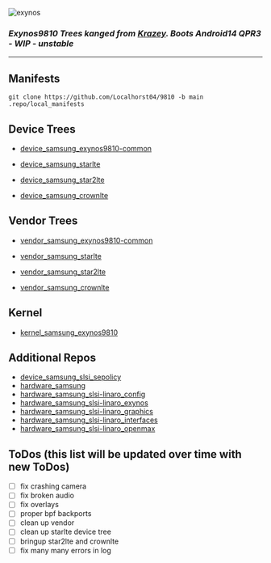 ![exynos](https://github.com/user-attachments/assets/a34529ca-57fd-476c-81ea-57ca294e0562)


### *Exynos9810 Trees kanged from [Krazey](https://github.com/ExyHyperBrick). Boots Android14 QPR3 - WIP - unstable*

---

## Manifests
``` 
git clone https://github.com/Localhorst04/9810 -b main .repo/local_manifests
```

## Device Trees
- [device_samsung_exynos9810-common](https://github.com/Localhorst04/device_samsung_exynos9810-common/)

- [device_samsung_starlte](https://github.com/Localhorst04/device_samsung_starlte/)
- [device_samsung_star2lte](https://github.com/Localhorst04/device_samsung_star2lte/)
- [device_samsung_crownlte](https://github.com/Localhorst04/device_samsung_crownlte/)

## Vendor Trees
- [vendor_samsung_exynos9810-common](https://github.com/Localhorst04/vendor_samsung_exynos9810-common/)

- [vendor_samsung_starlte](https://github.com/Localhorst04/vendor_samsung_starlte/)
- [vendor_samsung_star2lte](https://github.com/Localhorst04/vendor_samsung_star2lte/)
- [vendor_samsung_crownlte](https://github.com/Localhorst04/vendor_samsung_crownlte/)

## Kernel
- [kernel_samsung_exynos9810](https://github.com/Localhorst04/kernel_samsung_exynos9810/)


## Additional Repos
- [device_samsung_slsi_sepolicy](https://github.com/LineageOS/android_device_samsung_slsi_sepolicy)
- [hardware_samsung](https://github.com/LineageOS/android_hardware_samsung)
- [hardware_samsung_slsi-linaro_config](https://github.com/LineageOS/android_hardware_samsung_slsi-linaro_config)
- [hardware_samsung_slsi-linaro_exynos](https://github.com/LineageOS/android_hardware_samsung_slsi-linaro_exynos)
- [hardware_samsung_slsi-linaro_graphics](https://github.com/LineageOS/android_hardware_samsung_slsi-linaro_graphics)
- [hardware_samsung_slsi-linaro_interfaces](https://github.com/LineageOS/android_hardware_samsung_slsi-linaro_interfaces)
- [hardware_samsung_slsi-linaro_openmax](https://github.com/LineageOS/android_hardware_samsung_slsi-linaro_openmax)


## ToDos (this list will be updated over time with new ToDos)
- [ ] fix crashing camera
- [ ] fix broken audio
- [ ] fix overlays
- [ ] proper bpf backports
- [ ] clean up vendor
- [ ] clean up starlte device tree
- [ ] bringup star2lte and crownlte
- [ ] fix many many errors in log
